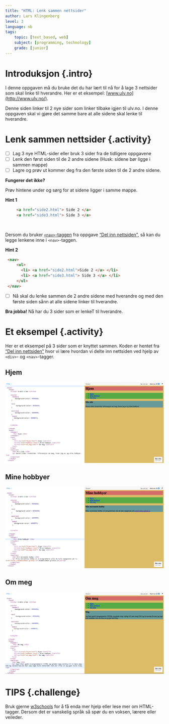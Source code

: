 ```yaml
---
title: "HTML: Lenk sammen nettsider"
author: Lars Klingenberg
level: 3
language: nb
tags:
    topic: [text_based, web]
    subject: [programming, technology]
    grade: [junior]
---
```


# Introduksjon {.intro}
I denne oppgaven må du bruke det du har lært til nå for å lage 3 nettsider som skal linke til hverandre. Her er et eksempel: [www.ulv.no](http://www.ulv.no/).

Denne siden linker til 2 nye sider som linker tilbake igjen til ulv.no. I denne oppgaven skal vi gjøre det samme bare at alle sidene skal lenke til hverandre.


# Lenk sammen nettsider {.activity}
- [ ] Lag 3 nye HTML-sider eller bruk 3 sider fra de tidligere oppgavene
- [ ] Lenk den først siden til de 2 andre sidene (Husk: sidene bør ligge i sammen mappe)
- [ ] Lagre og prøv ut kommer deg fra den første siden til de 2 andre sidene.

__Fungerer det ikke?__

Prøv hintene under og sørg for at sidene ligger i samme mappe.

<toggle>
 <strong>Hint 1</strong>
 <hide>

   ```html
        <a href="side2.html"> Side 2 </a>
        <a href="side3.html"> Side 3 </a>
   ```
 </hide>
</toggle>

<br/>

Dersom du bruker [`<nav>`-taggen](http://www.w3schools.com/tags/tag_nav.asp) fra oppgave [“Del inn nettsiden"](../del_inn_nettsiden/del_inn_nettsiden.html), så kan du legge lenkene inne i `<nav>`-taggen.


<toggle>
 <strong>Hint 2</strong>
 <hide>

 ```html
  <nav>
      <ul>
        <li> <a href="side2.html">Side 2 </a> </li>
        <li> <a href="side3.html"> Side 3 </a> </li>
      </ul>
  </nav>
   ```
 </hide>
</toggle>

- [ ] Nå skal du lenke sammen de 2 andre sidene med hverandre og med den første siden sånn at alle sidene linker til hverandre.

__Bra jobba!__ Nå har du 3 sider som er lenkeT til hverandre.


# Et eksempel {.activity}
Her er et eksempel på 3 sider som er knyttet sammen. Koden er hentet fra [“Del inn nettsiden"](../del_inn_nettsiden/del_inn_nettsiden.html) hvor vi lære hvordan vi delte inn nettsiden ved hjelp av `<div>`- og `<nav>`-tagger.
## Hjem

![screenshot](ressurser/hjem.png)

## Mine hobbyer

![screenshot](ressurser/mine_hobbyer.png)

## Om meg

![screenshot](ressurser/om_meg.png)


# TIPS {.challenge}
Bruk gjerne [w3schools](http://www.w3schools.com/) for å få enda mer hjelp eller lese mer om HTML-tagger. Dersom det er vanskelig språk så spør du en voksen, lærere eller veileder.
